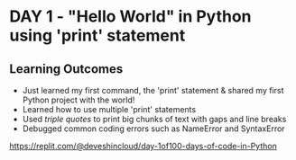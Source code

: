 # DAY 1 - "Hello World" in Python using 'print' statement 
## Learning Outcomes
- Just learned my first command, the 'print' statement & shared my first Python project with the world!
- Learned how to use multiple 'print' statements
- Used _triple quotes_ to print big chunks of text with gaps and line breaks
- Debugged common coding errors such as NameError and SyntaxError

https://replit.com/@deveshincloud/day-1of100-days-of-code-in-Python
